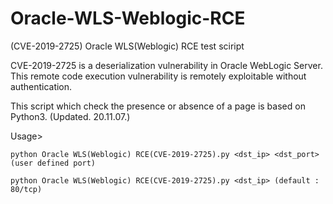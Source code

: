 # Oracle-WLS-Weblogic-RCE
(CVE-2019-2725) Oracle WLS(Weblogic) RCE test sciript

CVE-2019-2725 is a deserialization vulnerability in Oracle WebLogic Server. This remote code execution vulnerability is remotely exploitable without authentication. 

This script which check the presence or absence of a page is based on Python3. (Updated. 20.11.07.)

Usage>

    python Oracle WLS(Weblogic) RCE(CVE-2019-2725).py <dst_ip> <dst_port> (user defined port)
    
    python Oracle WLS(Weblogic) RCE(CVE-2019-2725).py <dst_ip> (default : 80/tcp)
       
